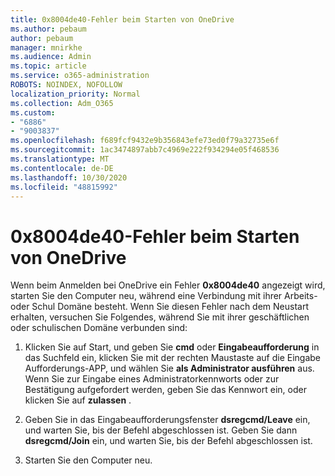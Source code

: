 ```yaml
---
title: 0x8004de40-Fehler beim Starten von OneDrive
ms.author: pebaum
author: pebaum
manager: mnirkhe
ms.audience: Admin
ms.topic: article
ms.service: o365-administration
ROBOTS: NOINDEX, NOFOLLOW
localization_priority: Normal
ms.collection: Adm_O365
ms.custom:
- "6886"
- "9003837"
ms.openlocfilehash: f689fcf9432e9b356843efe73ed0f79a32735e6f
ms.sourcegitcommit: 1ac3474897abb7c4969e222f934294e05f468536
ms.translationtype: MT
ms.contentlocale: de-DE
ms.lasthandoff: 10/30/2020
ms.locfileid: "48815992"
---
```

# <a name="0x8004de40-error-when-launching-onedrive"></a>0x8004de40-Fehler beim Starten von OneDrive

Wenn beim Anmelden bei OneDrive ein Fehler **0x8004de40** angezeigt wird, starten Sie den Computer neu, während eine Verbindung mit ihrer Arbeits-oder Schul Domäne besteht. Wenn Sie diesen Fehler nach dem Neustart erhalten, versuchen Sie Folgendes, während Sie mit ihrer geschäftlichen oder schulischen Domäne verbunden sind:

1. Klicken Sie auf Start, und geben Sie **cmd** oder **Eingabeaufforderung**  in das Suchfeld ein, klicken Sie mit der rechten Maustaste auf die Eingabe Aufforderungs-APP, und wählen Sie  **als Administrator ausführen** aus. Wenn Sie zur Eingabe eines Administratorkennworts oder zur Bestätigung aufgefordert werden, geben Sie das Kennwort ein, oder klicken Sie auf **zulassen** .  

2. Geben Sie in das Eingabeaufforderungsfenster **dsregcmd/Leave**  ein, und warten Sie, bis der Befehl abgeschlossen ist. Geben Sie dann **dsregcmd/Join** ein, und warten Sie, bis der Befehl abgeschlossen ist.
3. Starten Sie den Computer neu.
